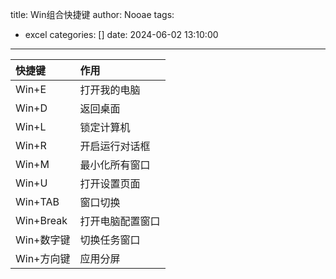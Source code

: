 title: Win组合快捷键
author: Nooae
tags:
  - excel
categories: []
date: 2024-06-02 13:10:00
---
|快捷键|作用|
|:-----|:-----|
|Win+E|打开我的电脑|
|Win+D|返回桌面|
|Win+L|锁定计算机|
|Win+R|开启运行对话框|
|Win+M|最小化所有窗口|
|Win+U|打开设置页面|
|Win+TAB|窗口切换|
|Win+Break|打开电脑配置窗口|
|Win+数字键|切换任务窗口|
|Win+方向键|应用分屏|